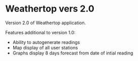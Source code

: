 # Weathertop vers 2.0

Version 2.0 of Weathertop application.

Features additional to version 1.0:

-  Ability to autogenerate readings
-  Map display of all user stations
-  Graphs display 8 days forecast from date of intial reading
